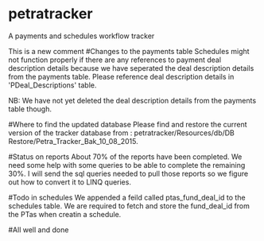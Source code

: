 # petratracker
A payments and schedules workflow tracker

This is a new comment
#Changes to the payments table
Schedules might not function properly if there are any references to payment deal description details because we have seperated the deal description details from the payments table. Please reference deal description details in 'PDeal_Descriptions' table. 

NB: We have not yet deleted the deal description details from the payments table though.

#Where to find the updated database
Please find and restore the current version of the tracker database from :
petratracker/Resources/db/DB Restore/Petra_Tracker_Bak_10_08_2015.

#Status on reports
About 70% of the reports have been completed. We need some help with some queries to be able to complete the remaining 30%. I will send the sql queries needed to pull those reports so we figure out how to convert it to LINQ queries.

#Todo in schedules
We appended a feild called ptas_fund_deal_id to the schedules table. We are required to fetch and store the fund_deal_id from the PTas when creatin a schedule.

#All well and done


